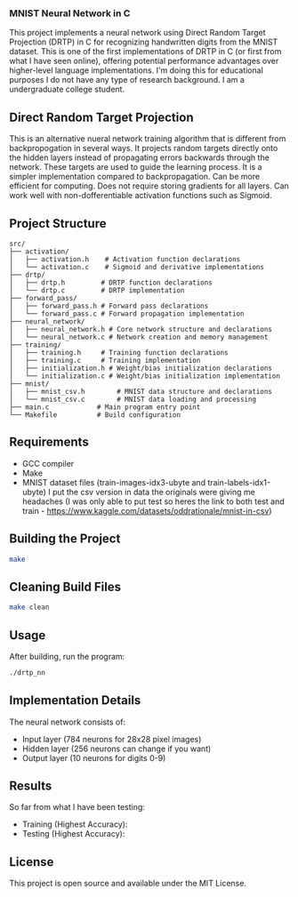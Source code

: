 ### MNIST Neural Network in C

This project implements a neural network using Direct Random Target Projection (DRTP) in C for recognizing handwritten digits from the MNIST dataset. This is one of the first implementations of DRTP in C (or first from what I have seen online), offering potential performance advantages over higher-level language implementations. I'm doing this for educational purposes I do not have any type of research background. I am a undergraduate college student.

## Direct Random Target Projection

This is an alternative nueral network training algorithm that is different from backpropogation in several ways. It projects random targets directly onto the hidden layers instead of propagating errors backwards through the network. These targets are used to guide the learning process. It is a simpler implementation compared to backpropagation. Can be more efficient for computing. Does not require storing gradients for all layers. Can work well with non-dofferentiable activation functions such as Sigmoid.

## Project Structure

```
src/
├── activation/         
│   ├── activation.h    # Activation function declarations
│   └── activation.c    # Sigmoid and derivative implementations
├── drtp/              
│   ├── drtp.h         # DRTP function declarations
│   └── drtp.c         # DRTP implementation
├── forward_pass/      
│   ├── forward_pass.h # Forward pass declarations
│   └── forward_pass.c # Forward propagation implementation
├── neural_network/    
│   ├── neural_network.h # Core network structure and declarations
│   └── neural_network.c # Network creation and memory management
├── training/          
│   ├── training.h     # Training function declarations
│   ├── training.c     # Training implementation
│   ├── initialization.h # Weight/bias initialization declarations
│   └── initialization.c # Weight/bias initialization implementation
├── mnist/            
│   ├── mnist_csv.h        # MNIST data structure and declarations
│   └── mnist_csv.c        # MNIST data loading and processing
├── main.c            # Main program entry point
└── Makefile          # Build configuration
```

## Requirements

- GCC compiler
- Make
- MNIST dataset files (train-images-idx3-ubyte and train-labels-idx1-ubyte) I put the csv version in data the originals were giving me headaches (I was only able to put test so heres the link to both test and train - https://www.kaggle.com/datasets/oddrationale/mnist-in-csv)

## Building the Project

```bash
make
```

## Cleaning Build Files

```bash
make clean
```

## Usage

After building, run the program:

```bash
./drtp_nn
```

## Implementation Details

The neural network consists of:
- Input layer (784 neurons for 28x28 pixel images)
- Hidden layer (256 neurons can change if you want)
- Output layer (10 neurons for digits 0-9)

## Results
So far from what I have been testing:
 - Training (Highest Accuracy):
 - Testing (Highest Accuracy): 

## License

This project is open source and available under the MIT License. 
